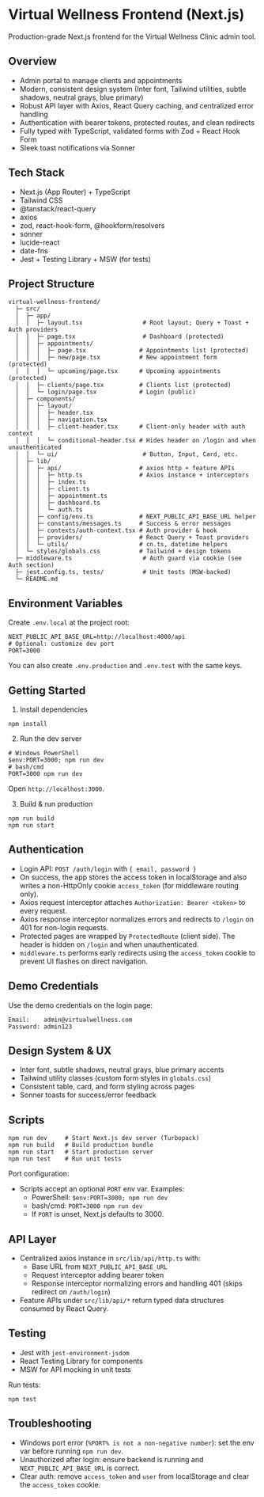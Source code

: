 Virtual Wellness Frontend (Next.js)
===================================

Production-grade Next.js frontend for the Virtual Wellness Clinic admin tool.

Overview
--------
- Admin portal to manage clients and appointments
- Modern, consistent design system (Inter font, Tailwind utilities, subtle shadows, neutral grays, blue primary)
- Robust API layer with Axios, React Query caching, and centralized error handling
- Authentication with bearer tokens, protected routes, and clean redirects
- Fully typed with TypeScript, validated forms with Zod + React Hook Form
- Sleek toast notifications via Sonner

Tech Stack
----------
- Next.js (App Router) + TypeScript
- Tailwind CSS
- @tanstack/react-query
- axios
- zod, react-hook-form, @hookform/resolvers
- sonner
- lucide-react
- date-fns
- Jest + Testing Library + MSW (for tests)

Project Structure
-----------------
```
virtual-wellness-frontend/
  ├─ src/
  │  ├─ app/
  │  │  ├─ layout.tsx                 # Root layout; Query + Toast + Auth providers
  │  │  ├─ page.tsx                   # Dashboard (protected)
  │  │  ├─ appointments/
  │  │  │  ├─ page.tsx               # Appointments list (protected)
  │  │  │  ├─ new/page.tsx           # New appointment form (protected)
  │  │  │  └─ upcoming/page.tsx      # Upcoming appointments (protected)
  │  │  ├─ clients/page.tsx          # Clients list (protected)
  │  │  └─ login/page.tsx            # Login (public)
  │  ├─ components/
  │  │  ├─ layout/
  │  │  │  ├─ header.tsx
  │  │  │  ├─ navigation.tsx
  │  │  │  ├─ client-header.tsx      # Client-only header with auth context
  │  │  │  └─ conditional-header.tsx # Hides header on /login and when unauthenticated
  │  │  └─ ui/                        # Button, Input, Card, etc.
  │  ├─ lib/
  │  │  ├─ api/                      # axios http + feature APIs
  │  │  │  ├─ http.ts                # Axios instance + interceptors
  │  │  │  ├─ index.ts
  │  │  │  ├─ client.ts
  │  │  │  ├─ appointment.ts
  │  │  │  ├─ dashboard.ts
  │  │  │  └─ auth.ts
  │  │  ├─ config/env.ts             # NEXT_PUBLIC_API_BASE_URL helper
  │  │  ├─ constants/messages.ts     # Success & error messages
  │  │  ├─ contexts/auth-context.tsx # Auth provider & hook
  │  │  ├─ providers/                # React Query + Toast providers
  │  │  └─ utils/                    # cn.ts, datetime helpers
  │  └─ styles/globals.css           # Tailwind + design tokens
  ├─ middleware.ts                    # Auth guard via cookie (see Auth section)
  ├─ jest.config.ts, tests/           # Unit tests (MSW-backed)
  └─ README.md
```

Environment Variables
---------------------
Create `.env.local` at the project root:

```
NEXT_PUBLIC_API_BASE_URL=http://localhost:4000/api
# Optional: customize dev port
PORT=3000
```

You can also create `.env.production` and `.env.test` with the same keys.

Getting Started
---------------
1) Install dependencies
```
npm install
```

2) Run the dev server
```
# Windows PowerShell
$env:PORT=3000; npm run dev
# bash/cmd
PORT=3000 npm run dev
```
Open `http://localhost:3000`.

3) Build & run production
```
npm run build
npm run start
```

Authentication
--------------
- Login API: `POST /auth/login` with `{ email, password }`
- On success, the app stores the access token in localStorage and also writes a non-HttpOnly cookie `access_token` (for middleware routing only).
- Axios request interceptor attaches `Authorization: Bearer <token>` to every request.
- Axios response interceptor normalizes errors and redirects to `/login` on 401 for non-login requests.
- Protected pages are wrapped by `ProtectedRoute` (client side). The header is hidden on `/login` and when unauthenticated.
- `middleware.ts` performs early redirects using the `access_token` cookie to prevent UI flashes on direct navigation.

Demo Credentials
----------------
Use the demo credentials on the login page:
```
Email:    admin@virtualwellness.com
Password: admin123
```

Design System & UX
------------------
- Inter font, subtle shadows, neutral grays, blue primary accents
- Tailwind utility classes (custom form styles in `globals.css`)
- Consistent table, card, and form styling across pages
- Sonner toasts for success/error feedback

Scripts
-------
```
npm run dev     # Start Next.js dev server (Turbopack)
npm run build   # Build production bundle
npm run start   # Start production server
npm run test    # Run unit tests
```

Port configuration:
- Scripts accept an optional `PORT` env var. Examples:
  - PowerShell: `$env:PORT=3000; npm run dev`
  - bash/cmd: `PORT=3000 npm run dev`
  - If `PORT` is unset, Next.js defaults to 3000.

API Layer
---------
- Centralized axios instance in `src/lib/api/http.ts` with:
  - Base URL from `NEXT_PUBLIC_API_BASE_URL`
  - Request interceptor adding bearer token
  - Response interceptor normalizing errors and handling 401 (skips redirect on `/auth/login`)
- Feature APIs under `src/lib/api/*` return typed data structures consumed by React Query.

Testing
-------
- Jest with `jest-environment-jsdom`
- React Testing Library for components
- MSW for API mocking in unit tests

Run tests:
```
npm test
```

Troubleshooting
---------------
- Windows port error (`%PORT% is not a non-negative number`): set the env var before running `npm run dev`.
- Unauthorized after login: ensure backend is running and `NEXT_PUBLIC_API_BASE_URL` is correct.
- Clear auth: remove `access_token` and `user` from localStorage and clear the `access_token` cookie.
